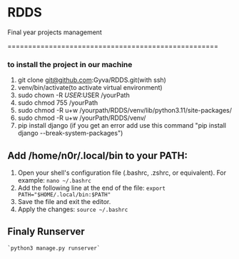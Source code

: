 # RDDS
Final year projects management


===================================================

### to install the project in our machine 

1. git clone git@github.com:Gyva/RDDS.git(with ssh)
2. venv/bin/activate(to activate virtual environment)
3. sudo chown -R $USER:$USER /yourPath
4. sudo chmod 755 /yourPath
5. sudo chmod -R u+w /yourpath/RDDS/venv/lib/python3.11/site-packages/
6. sudo chmod -R u+w /yourPath/RDDS/venv/
7. pip install django (if you get an error add use this command "pip install django --break-system-packages")

## Add /home/n0r/.local/bin to your PATH:

1. Open your shell's configuration file (.bashrc, .zshrc, or equivalent). For example:
    `nano ~/.bashrc`
2. Add the following line at the end of the file:
    `export PATH="$HOME/.local/bin:$PATH"`
3. Save the file and exit the editor.
4. Apply the changes:
    `source ~/.bashrc`

## Finaly Runserver

    `python3 manage.py runserver`